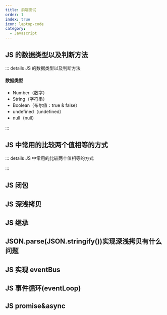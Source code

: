```yaml
---
title: 前端面试
order: 1
index: true
icon: laptop-code
category:
  - Javascript
---
```


<!----------------- HTML&CSS区域 ----------------->

<!---------------- Javascript区域 ----------------->

## JS 的数据类型以及判断方法

::: details JS 的数据类型以及判断方法

#### 数据类型

- Number（数字）
- String（字符串）
- Boolean（布尔值：true & false）
- undefined（undefined）
- null（null）

:::

## JS 中常用的比较两个值相等的方式

::: details JS 中常用的比较两个值相等的方式

:::

## JS 闭包

## JS 深浅拷贝

## JS 继承

## JSON.parse(JSON.stringify())实现深浅拷贝有什么问题

## JS 实现 eventBus

## JS 事件循环(eventLoop)

## JS promise&async

<!---------------- Vue区域 ----------------->

<!---------------- React区域 ----------------->

<!---------------- 性能优化区域 ----------------->
